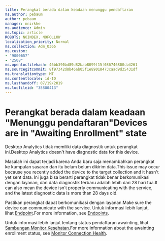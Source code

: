 ```yaml
---
title: Perangkat berada dalam keadaan menunggu pendaftaran
ms.author: pebaum
author: pebaum
manager: mnirkhe
ms.audience: Admin
ms.topic: article
ROBOTS: NOINDEX, NOFOLLOW
localization_priority: Normal
ms.collection: Adm_O365
ms.custom:
- "9000657"
- "2508"
ms.openlocfilehash: 46bb390bd89d82bab8099f15f086746800cb4261
ms.sourcegitcommit: 8f97342d8b46ab05f1e89018473caad9d35431df
ms.translationtype: MT
ms.contentlocale: id-ID
ms.lasthandoff: 07/19/2019
ms.locfileid: "35800413"
---
```

# <a name="devices-are-in-awaiting-enrollment-state"></a><span data-ttu-id="820f8-102">Perangkat berada dalam keadaan "Menunggu pendaftaran"</span><span class="sxs-lookup"><span data-stu-id="820f8-102">Devices are in "Awaiting Enrollment" state</span></span>

<span data-ttu-id="820f8-103">Desktop Analytics tidak memiliki data diagnostik untuk perangkat ini.</span><span class="sxs-lookup"><span data-stu-id="820f8-103">Desktop Analytics doesn't have diagnostic data for this device.</span></span> 

<span data-ttu-id="820f8-104">Masalah ini dapat terjadi karena Anda baru saja menambahkan perangkat ke kumpulan sasaran dan itu belum belum dikirim data.</span><span class="sxs-lookup"><span data-stu-id="820f8-104">This issue may occur because you recently added the device to the target collection and it hasn't yet sent data.</span></span> <span data-ttu-id="820f8-105">Ini juga bisa berarti perangkat tidak benar berkomunikasi dengan layanan, dan data diagnostik terbaru adalah lebih dari 28 hari tua.</span><span class="sxs-lookup"><span data-stu-id="820f8-105">It can also mean the device isn't properly communicating with the service, and the latest diagnostic data is more than 28 days old.</span></span>

<span data-ttu-id="820f8-106">Pastikan perangkat dapat berkomunikasi dengan layanan.</span><span class="sxs-lookup"><span data-stu-id="820f8-106">Make sure the device can communicate with the service.</span></span> <span data-ttu-id="820f8-107">Untuk informasi lebih lanjut, lihat [Endpoint](https://docs.microsoft.com/sccm/desktop-analytics/enable-data-sharing#endpoints).</span><span class="sxs-lookup"><span data-stu-id="820f8-107">For more information, see [Endpoints](https://docs.microsoft.com/sccm/desktop-analytics/enable-data-sharing#endpoints).</span></span>

<span data-ttu-id="820f8-108">Untuk informasi lebih lanjut tentang status pendaftaran awainting, lihat [Sambungan Monitor Kesehatan](https://docs.microsoft.com/sccm/desktop-analytics/monitor-connection-health#awaiting-enrollment).</span><span class="sxs-lookup"><span data-stu-id="820f8-108">For more information about the awainting enrollment status, see [Monitor Connection Health](https://docs.microsoft.com/sccm/desktop-analytics/monitor-connection-health#awaiting-enrollment).</span></span>